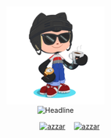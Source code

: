 
<div align=center>
  <img src="https://raw.githubusercontent.com/AhmedFathyDev/AhmedFathyDev/main/GitHub.png" alt="GitHub Octocat Drinking a Cup of Coffee" height="200">
</div>
<div align=center>
<img src="https://readme-typing-svg.herokuapp.com?color=%236FDA44&size=32&center=true&vCenter=true&width=600&height=50&lines=Hola!+there+I'm+Fathy+%F0%9F%91%8B;Computer+Science+Student;Back-End+Engineer;Problem+Solver;Freelancer;Open-Source+Enthusiast" alt="Headline" />
</div>

<p align="center">
<a href="" target="blank"><img align="center" src="https://img.shields.io/badge/TikTok-000000?style=for-the-badge&logo=tiktok&logoColor=white" alt="" /></a>&emsp;
<a href="https://www.linkedin.com/in/luis-k-flores-de-la-cruz/" target="blank"><img align="center" src="https://img.shields.io/badge/LinkedIn-0077B5?style=for-the-badge&logo=linkedin&logoColor=white" alt=""/></a>&emsp;
<a href="https://web.facebook.com/LuisKinnDC" target="blank"><img align="center" src="https://img.shields.io/badge/Facebook-1877F2?style=for-the-badge&logo=facebook&logoColor=white" alt=""/></a>&emsp;
<a href = "mailto:luiskinndc@gmail.com" target="blank"><img align="center" src="https://img.shields.io/badge/Gmail-D14836?style=for-the-badge&logo=gmail&logoColor=white" alt=""  /></a>&emsp;
<a href="https://instagram.com/azzar_budiyanto" target="blank"><img align="center" src="https://img.shields.io/badge/instagram-%23E4405F.svg?style=for-the-badge&logo=Instagram&logoColor=white" alt="azzar" height="30"/></a>&emsp;
<a href="https://wa.me/+51984442292" target="blank"><img align="center"
src="https://img.shields.io/badge/whatsapp-4B7F1.svg?style=for-the-badge&logo=whatsapp&logoColor=white" alt="azzar" height="30"/></a>&emsp;
</p>
<br
